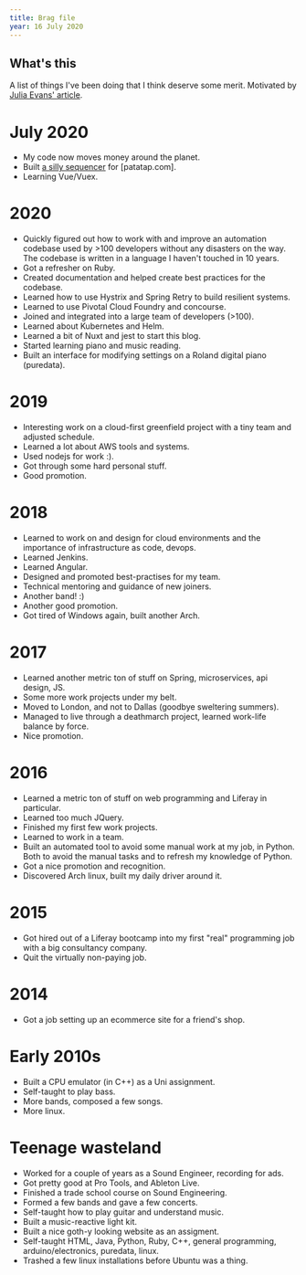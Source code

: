 ```yaml
---
title: Brag file
year: 16 July 2020
---
```

## What's this
A list of things I've been doing that I think deserve some merit.
Motivated by [Julia Evans' article](https://jvns.ca/blog/brag-documents/).

# July 2020
- My code now moves money around the planet.
- Built [a silly sequencer](https://gist.github.com/eudes/03e840d5afe408dfb866efe954855162) 
for [patatap.com].
- Learning Vue/Vuex.

# 2020
- Quickly figured out how to work with and improve an automation codebase
used by >100 developers without any disasters on the way. The codebase is
written in a language I haven't touched in 10 years.
- Got a refresher on Ruby.
- Created documentation and helped create best practices for the codebase.
- Learned how to use Hystrix and Spring Retry to build resilient systems.
- Learned to use Pivotal Cloud Foundry and concourse.
- Joined and integrated into a large team of developers (>100).
- Learned about Kubernetes and Helm.
- Learned a bit of Nuxt and jest to start this blog.
- Started learning piano and music reading.
- Built an interface for modifying settings on a Roland digital piano 
(puredata).

# 2019
- Interesting work on a cloud-first greenfield project with a tiny team
and adjusted schedule.
- Learned a lot about AWS tools and systems.
- Used nodejs for work :).
- Got through some hard personal stuff.
- Good promotion.

# 2018
- Learned to work on and design for cloud environments and the importance of
infrastructure as code, devops.
- Learned Jenkins.
- Learned Angular.
- Designed and promoted best-practises for my team.
- Technical mentoring and guidance of new joiners.
- Another band! :)
- Another good promotion.
- Got tired of Windows again, built another Arch.

# 2017
- Learned another metric ton of stuff on Spring, microservices,
api design, JS.
- Some more work projects under my belt.
- Moved to London, and not to Dallas (goodbye sweltering summers).
- Managed to live through a deathmarch project, learned work-life
balance by force.
- Nice promotion.

# 2016
- Learned a metric ton of stuff on web programming and Liferay in 
particular.
- Learned too much JQuery.
- Finished my first few work projects.
- Learned to work in a team.
- Built an automated tool to avoid some manual work at my job, in Python.
Both to avoid the manual tasks and to refresh my knowledge of Python.
- Got a nice promotion and recognition.
- Discovered Arch linux, built my daily driver around it.

# 2015
- Got hired out of a Liferay bootcamp into my first "real" 
programming job with a big consultancy company.
- Quit the virtually non-paying job.

# 2014
- Got a job setting up an ecommerce site for a friend's shop.

# Early 2010s
- Built a CPU emulator (in C++) as a Uni assignment.
- Self-taught to play bass.
- More bands, composed a few songs.
- More linux.

# Teenage wasteland
- Worked for a couple of years as a Sound Engineer, recording for 
ads. 
- Got pretty good at Pro Tools, and Ableton Live.
- Finished a trade school course on Sound Engineering.
- Formed a few bands and gave a few concerts.
- Self-taught how to play guitar and understand music.
- Built a music-reactive light kit.
- Built a nice goth-y looking website as an assigment.
- Self-taught HTML, Java, Python, Ruby, C++, general programming,
arduino/electronics, puredata, linux.
- Trashed a few linux installations before Ubuntu was a thing.
